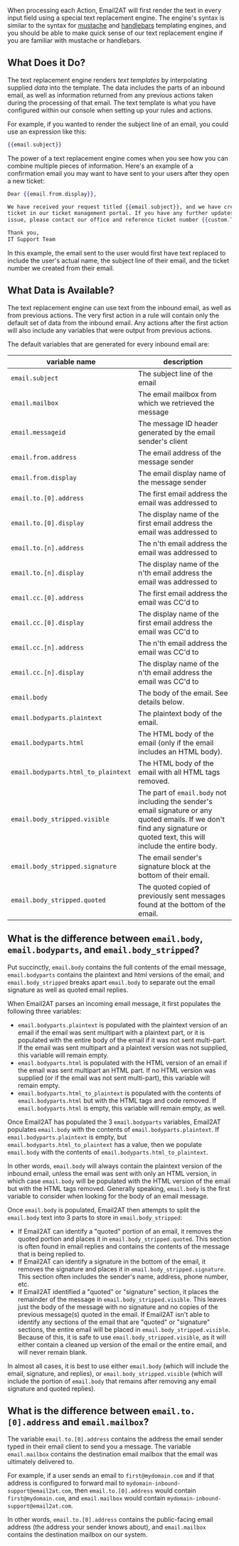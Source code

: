 
When processing each Action, Email2AT will first render the text in every input field using a special text replacement engine. The engine's syntax is similar to the syntax for [mustache](https://mustache.github.io/) and [handlebars](https://handlebarsjs.com/) templating engines, and you should be able to make quick sense of our text replacement engine if you are familiar with mustache or handlebars.

## What Does it Do?

The text replacement engine renders *text templates* by interpolating supplied *data* into the template. The data includes the parts of an inbound email, as well as information returned from any previous actions taken during the processing of that email. The text template is what you have configured within our console when setting up your rules and actions.

For example, if you wanted to render the subject line of an email, you could use an expression like this:

```handlebars
{{email.subject}}
```

The power of a text replacement engine comes when you see how you can combine multiple pieces of information. Here's an example of a confirmation email you may want to have sent to your users after they open a new ticket:

```handlebars
Dear {{email.from.display}},

We have received your request titled {{email.subject}}, and we have created a new
ticket in our ticket management portal. If you have any further updates about your
issue, please contact our office and reference ticket number {{custom.TicketNumber}}.

Thank you,
IT Support Team
```

In this example, the email sent to the user would first have text replaced to include the user's actual name, the subject line of their email, and the ticket number we created from their email.

## What Data is Available?

The text replacement engine can use text from the inbound email, as well as from previous actions. The very first action in a rule will contain only the default set of data from the inbound email. Any actions after the first action will also include any variables that were output from previous actions.

The default variables that are generated for every inbound email are:

| variable name | description |
|-| - |
| `email.subject` | The subject line of the email |
| `email.mailbox` | The email mailbox from which we retrieved the message |
| `email.messageid` | The message ID header generated by the email sender's client |
| `email.from.address` | The email address of the message sender |
| `email.from.display` | The email display name of the message sender |
| `email.to.[0].address` | The first email address the email was addressed to |
| `email.to.[0].display` | The display name of the first email address the email was addressed to |
| `email.to.[n].address` | The n'th email address the email was addressed to  |
| `email.to.[n].display` | The display name of the n'th email address the email was addressed to |
| `email.cc.[0].address` | The first email address the email was CC'd to |
| `email.cc.[0].display` | The display name of the first email address the email was CC'd to |
| `email.cc.[n].address` | The n'th email address the email was CC'd to  |
| `email.cc.[n].display` | The display name of the n'th email address the email was CC'd to |
| `email.body` | The body of the email. See details below. |
| `email.bodyparts.plaintext` | The plaintext body of the email. |
| `email.bodyparts.html` | The HTML body of the email (only if the email includes an HTML body). |
| `email.bodyparts.html_to_plaintext` | The HTML body of the email with all HTML tags removed. |
| `email.body_stripped.visible` | The part of `email.body` not including the sender's email signature or any quoted emails. If we don't find any signature or quoted text, this will include the entire body. |
| `email.body_stripped.signature` | The email sender's signature block at the bottom of their email. |
| `email.body_stripped.quoted` | The quoted copied of previously sent messages found at the bottom of the email. |

## What is the difference between `email.body`, `email.bodyparts`, and `email.body_stripped`?

Put succinctly, `email.body` contains the full contents of the email message, `email.bodyparts` contains the plaintext and html versions of the email, and `email.body_stripped` breaks apart `email.body` to separate out the email signature as well as quoted email replies.

When Email2AT parses an incoming email message, it first populates the following three variables:

* `email.bodyparts.plaintext` is populated with the plaintext version of an email if the email was sent multipart with a plaintext part, or it is populated with the entire body of the email if it was not sent multi-part. If the email was sent multipart and a plaintext version was not supplied, this variable will remain empty.
* `email.bodyparts.html` is populated with the HTML version of an email if the email was sent multipart an HTML part. If no HTML version was supplied (or if the email was not sent multi-part), this variable will remain empty.
* `email.bodyparts.html_to_plaintext` is populated with the contents of `email.bodyparts.html` but with the HTML tags and code removed. If `email.bodyparts.html` is empty, this variable will remain empty, as well.

Once Email2AT has populated the 3 `email.bodyparts` variables, Email2AT populates `email.body` with the contents of `email.bodyparts.plaintext`. If `email.bodyparts.plaintext` is empty, but `email.bodyparts.html_to_plaintext` has a value, then we populate `email.body` with the contents of `email.bodyparts.html_to_plaintext`.

In other words, `email.body` will always contain the plaintext version of the inbound email, unless the email was sent with only an HTML version, in which case `email.body` will be populated with the HTML version of the email but with the HTML tags removed. Generally speaking, `email.body` is the first variable to consider when looking for the body of an email message.

Once `email.body` is populated, Email2AT then attempts to split the `email.body` text into 3 parts to store in `email.body_stripped`:

* If Email2AT can identify a "quoted" portion of an email, it removes the quoted portion and places it in `email.body_stripped.quoted`. This section is often found in email replies and contains the contents of the message that is being replied to.
* If Email2AT can identify a signature in the bottom of the email, it removes the signature and places it in `email.body_stripped.signature`. This section often includes the sender's name, address, phone number, etc.
* If Email2AT identified a "quoted" or "signature" section, it places the remainder of the message in `email.body_stripped.visible`. This leaves just the body of the message with no signature and no copies of the previous message(s) quoted in the email. If Email2AT isn't able to identify any sections of the email that are "quoted" or "signature" sections, the entire email will be placed in `email.body_stripped.visible`. Because of this, it is safe to use `email.body_stripped.visible`, as it will either contain a cleaned up version of the email or the entire email, and will never remain blank.

In almost all cases, it is best to use either `email.body` (which will include the email, signature, and replies), or `email.body_stripped.visible` (which will include the portion of `email.body` that remains after removing any email signature and quoted replies).

## What is the difference between `email.to.[0].address` and `email.mailbox`?

The variable `email.to.[0].address` contains the address the email sender typed in their email client to send you a message. The variable `email.mailbox` contains the destination email mailbox that the email was ultimately delivered to.

For example, if a user sends an email to `first@mydomain.com` and if that address is configured to forward mail to `mydomain-inbound-support@email2at.com`, then `email.to.[0].address` would contain `first@mydomain.com`, and `email.mailbox` would contain `mydomain-inbound-support@email2at.com`.

In other words, `email.to.[0].address` contains the public-facing email address (the address your sender knows about), and `email.mailbox` contains the destination mailbox on our system.
